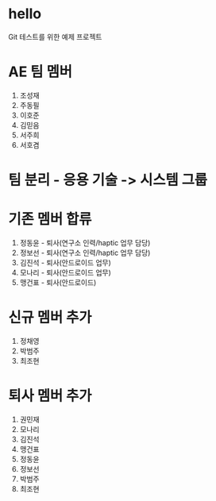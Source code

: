 # hello

Git 테스트를 위한 예제 프로젝트

# AE 팀 멤버

1. 조성재
2. 주동필
3. 이호준
4. 김믿음
5. 서주희
6. 서호겸

# 팀 분리 - 응용 기술 -> 시스템 그룹

# 기존 멤버 합류

1. 정동윤 - 퇴사(연구소 인력/haptic 업무 담당)
2. 정보선 - 퇴사(연구소 인력/haptic 업무 담당)
3. 김진석 - 퇴사(안드로이드 업무)
4. 모나리 - 퇴사(안드로이드 업무)
5. 맹건표 - 퇴사(안드로이드)

# 신규 멤버 추가

1. 정채영
2. 박범주
3. 최조현

# 퇴사 멤버 추가

1. 권민재
2. 모나리
3. 김진석
4. 맹건표
5. 정동윤
6. 정보선
7. 박범주
8. 최조현
